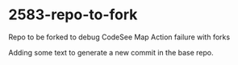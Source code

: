 # 2583-repo-to-fork
Repo to be forked to debug CodeSee Map Action failure with forks

Adding some text to generate a new commit in the base repo.
